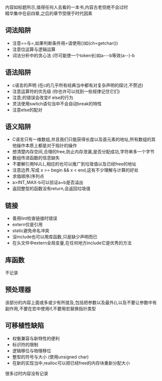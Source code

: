 内容如标题所示,值得任何人去看的一本书,内容古老但绝不会过时  
精华集中在前四章,之后的章节受限于时代因素  

## 词法陷阱

- 注意==与=,如果判断条件用=请使用()如(ch=getchar())
- 注意位运算与逻辑运算
- 词法分析中的贪心法 (尽可能使一个token长)如a---b等效(a--)-b

## 语法陷阱

- c语言的声明 (在c的几乎所有经典当中都有对复杂声明的探讨,不赘述)
- 注意运算符的优先级 (你也许可以找到一些规律记住它们)
- 注意;的错误会改变if else的行为
- 灵活使用switch语句当中不会自动break的特性
- 注意else的配对

## 语义陷阱

- C语言只有一维数组,并且我们只能获得长度以及首元素的地址,所有数组的其他操作本质上都是对于指针的操作
- 想清楚内存空间,合理的free,防止内存泄漏,是否分配成功,字符串多一个字节
- 数组传进函数的信息缺失
- 不要解引用NULL,相应的也可以推广到垃圾值以及已经free的地址
- 注意边界,写成 x >= begin && x < end,这有不少理解与计算的好处
- 求值顺序/序列点
- a>INT_MAX-b可以验证a+b是否溢出
- 返回整型的函数没有return,会返回垃圾值

## 链接

- 善用lint检查链接时错误
- extern仅是引用
- static避免命名冲突
- 没include也可以用库函数,只是缺少声明而已
- 在头文件中extern全局变量,在任何地方include它是优秀的方法

## 库函数

不记录

## 预处理器

该部分的内容上面或多或少有所提及,包括把参数以及最外(),以及不要让参数中有副作用,不要在宏中使用if,不要用宏替换指针类型

## 可移植性缺陷

- 权衡兼容与新特性的便利
- 标识符的限制
- 逻辑移位与物理移位
- 整型的符号与大小 (使用unsigned char)
- 在新的实现当中,realloc可以把已经free的内存块重新分配大小

很多过时内容没有记录
